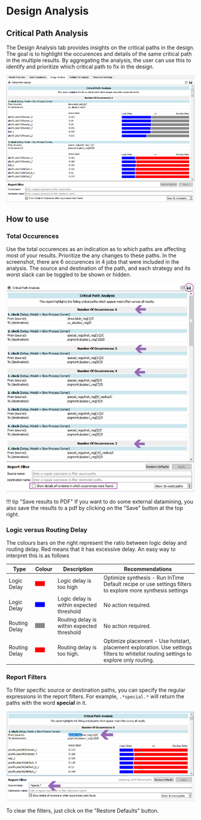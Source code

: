 Design Analysis 
=========================

## Critical Path Analysis

The Design Analysis tab provides insights on the critical paths in the design. The goal is to highlight the occurences and details of the same critical path in the multiple results. By aggregating the analysis, the user can use this to identify and prioritize which critical path to fix in the design.

![critical paths](images/analyze/critical_paths.png) 

## How to use 

### Total Occurences
Use the total occurences as an indication as to which paths are affecting most of your results. Prioritize the any changes to these paths. In the screenshot, there are 6 occurences in 4 jobs that were included in the analysis. The source and destination of the path, and each strategy and its worst slack can be toggled to be shown or hidden.

![occurences](images/analyze/occurences.png) 

!!! tip "Save results to PDF"
    If you want to do some external datamining, you also save the results to a pdf by clicking on the "Save" button at the top right.
    

### Logic versus Routing Delay

The colours bars on the right represent the ratio between logic delay and routing delay. Red means that it has excessive delay. An easy way to interpret this is as follows

Type        | Colour | Description | Recommendations
-----       | - | - | -
Logic Delay | ![Red](images/analyze/red.png) | Logic delay is too high | Optimize synthesis - Run InTime Default recipe or use settings filters to explore more synthesis settings
Logic Delay | ![Blue](images/analyze/blue.png) | Logic delay is within expected threshold | No action required.
Routing Delay | ![Grey](images/analyze/grey.png) | Routing delay is within expected threshold |  No action required.
Routing Delay | ![Red](images/analyze/red.png) | Routing delay is too high. | Optimize placement - Use hotstart, placement exploration.  Use settings filters to whitelist routing settings to explore only routing.


### Report Filters

To filter specific source or destination paths, you can specify the regular expressions in the report filters. For example, ```.*special.*``` will return the paths with the word **special** in it.

![regex](images/analyze/reg_ex.png) 

To clear the filters, just click on the "Restore Defaults" button.